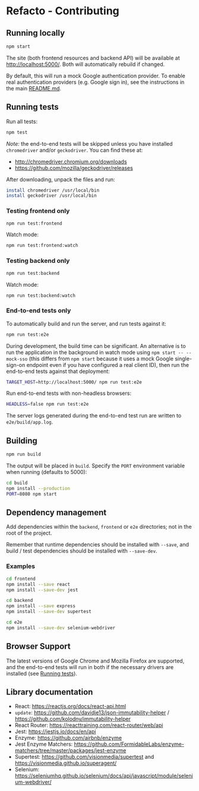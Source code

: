 # Refacto - Contributing

## Running locally

```bash
npm start
```

The site (both frontend resources and backend API) will be available at
<http://localhost:5000/>. Both will automatically rebuild if changed.

By default, this will run a mock Google authentication provider.
To enable real authentication providers (e.g. Google sign in), see the
instructions in the main [README.md](../README.md).

## Running tests

Run all tests:

```bash
npm test
```

*Note:* the end-to-end tests will be skipped unless you have installed
`chromedriver` and/or `geckodriver`. You can find these at:

* <http://chromedriver.chromium.org/downloads>
* <https://github.com/mozilla/geckodriver/releases>

After downloading, unpack the files and run:

```bash
install chromedriver /usr/local/bin
install geckodriver /usr/local/bin
```

### Testing frontend only

```bash
npm run test:frontend
```

Watch mode:

```bash
npm run test:frontend:watch
```

### Testing backend only

```bash
npm run test:backend
```

Watch mode:

```bash
npm run test:backend:watch
```

### End-to-end tests only

To automatically build and run the server, and run tests against it:

```bash
npm run test:e2e
```

During development, the build time can be significant. An alternative
is to run the application in the background in watch mode using
`npm start -- --mock-sso` (this differs from `npm start` because it
uses a mock Google single-sign-on endpoint even if you have configured
a real client ID), then run the end-to-end tests against that
deployment:

```bash
TARGET_HOST=http://localhost:5000/ npm run test:e2e
```

Run end-to-end tests with non-headless browsers:

```bash
HEADLESS=false npm run test:e2e
```

The server logs generated during the end-to-end test run are written
to `e2e/build/app.log`.

## Building

```bash
npm run build
```

The output will be placed in `build`. Specify the `PORT` environment
variable when running (defaults to 5000):

```bash
cd build
npm install --production
PORT=8080 npm start
```

## Dependency management

Add dependencies within the `backend`, `frontend` or `e2e` directories;
not in the root of the project.

Remember that runtime dependencies should be installed with `--save`,
and build / test dependencies should be installed with `--save-dev`.

### Examples

```bash
cd frontend
npm install --save react
npm install --save-dev jest
```

```bash
cd backend
npm install --save express
npm install --save-dev supertest
```

```bash
cd e2e
npm install --save-dev selenium-webdriver
```

## Browser Support

The latest versions of Google Chrome and Mozilla Firefox are supported,
and the end-to-end tests will run in both if the necessary drivers are
installed (see [Running tests](#running-tests)).

## Library documentation

- React: <https://reactjs.org/docs/react-api.html>
- `update`: <https://github.com/davidje13/json-immutability-helper> / <https://github.com/kolodny/immutability-helper>
- React Router: <https://reacttraining.com/react-router/web/api>
- Jest: <https://jestjs.io/docs/en/api>
- Enzyme: <https://github.com/airbnb/enzyme>
- Jest Enzyme Matchers: <https://github.com/FormidableLabs/enzyme-matchers/tree/master/packages/jest-enzyme>
- Supertest: <https://github.com/visionmedia/supertest> and <https://visionmedia.github.io/superagent/>
- Selenium: <https://seleniumhq.github.io/selenium/docs/api/javascript/module/selenium-webdriver/>
